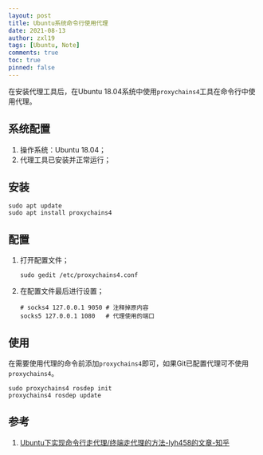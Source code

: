 ```yaml
---
layout: post
title: Ubuntu系统命令行使用代理
date: 2021-08-13
author: zxl19
tags: [Ubuntu, Note]
comments: true
toc: true
pinned: false
---
```


在安装代理工具后，在Ubuntu 18.04系统中使用`proxychains4`工具在命令行中使用代理。

<!-- more -->

## 系统配置

1. 操作系统：Ubuntu 18.04；
2. 代理工具已安装并正常运行；

## 安装

```shell
sudo apt update
sudo apt install proxychains4
```

## 配置

1. 打开配置文件；

    ```shell
    sudo gedit /etc/proxychains4.conf
    ```

2. 在配置文件最后进行设置；

    ```text
    # socks4 127.0.0.1 9050 # 注释掉原内容
    socks5 127.0.0.1 1080   # 代理使用的端口
    ```

## 使用

在需要使用代理的命令前添加`proxychains4`即可，如果Git已配置代理可不使用`proxychains4`。

```shell
sudo proxychains4 rosdep init
proxychains4 rosdep update
```

## 参考

1. [Ubuntu下实现命令行走代理/终端走代理的方法-lyh458的文章-知乎](https://zhuanlan.zhihu.com/p/377550825)
